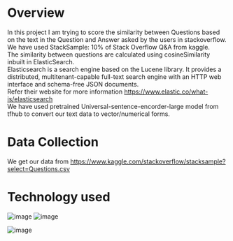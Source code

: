 # Overview
In this project I am trying to score the similarity between Questions based on the text in the Question and Answer asked by the users in stackoverflow.
We have used StackSample: 10% of Stack Overflow Q&A from kaggle. <br />
The similarity between questions are calculated using cosineSimilarity inbuilt in ElasticSearch. <br />
Elasticsearch is a search engine based on the Lucene library. It provides a distributed, multitenant-capable full-text search engine with an HTTP web interface and schema-free JSON documents. <br />
Refer their website for more information https://www.elastic.co/what-is/elasticsearch <br /> 
We have used pretrained Universal-sentence-encorder-large model from tfhub to convert our text data to vector/numerical forms. <br />
 
# Data Collection
We get our data from https://www.kaggle.com/stackoverflow/stacksample?select=Questions.csv
# Technology used
![image](https://user-images.githubusercontent.com/63191193/117545654-54172600-b044-11eb-8464-9ebf463bcde2.png)
![image](https://user-images.githubusercontent.com/63191193/117545712-8fb1f000-b044-11eb-8648-e48fe4a9e8bc.png)

![image](https://user-images.githubusercontent.com/63191193/117545698-7ad55c80-b044-11eb-954b-f61dff52a1f9.png)
